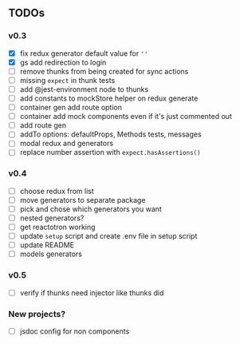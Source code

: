 ## TODOs

### v0.3
 - [x] fix redux generator default value for `''`
 - [x] gs add redirection to login
 - [ ] remove thunks from being created for sync actions
 - [ ] missing `expect` in thunk tests
 - [ ] add @jest-environment node to thunks
 - [ ] add constants to mockStore helper on redux generate
 - [ ] container gen add route option
 - [ ] container add mock components even if it's just commented out 
 - [ ] add route gen
 - [ ] addTo options: defaultProps, Methods tests, messages
 - [ ] modal redux and generators
 - [ ] replace number assertion with `expect.hasAssertions()`

### v0.4
 - [ ] choose redux from list
 - [ ] move generators to separate package
 - [ ] pick and chose which generators you want
 - [ ] nested generators? 
 - [ ] get reactotron working
 - [ ] update `setup` script and create .env file in setup script
 - [ ] update README
 - [ ] models generators
 
### v0.5
 - [ ] verify if thunks need injector like thunks did

### New projects?
 - [ ] jsdoc config for non components
